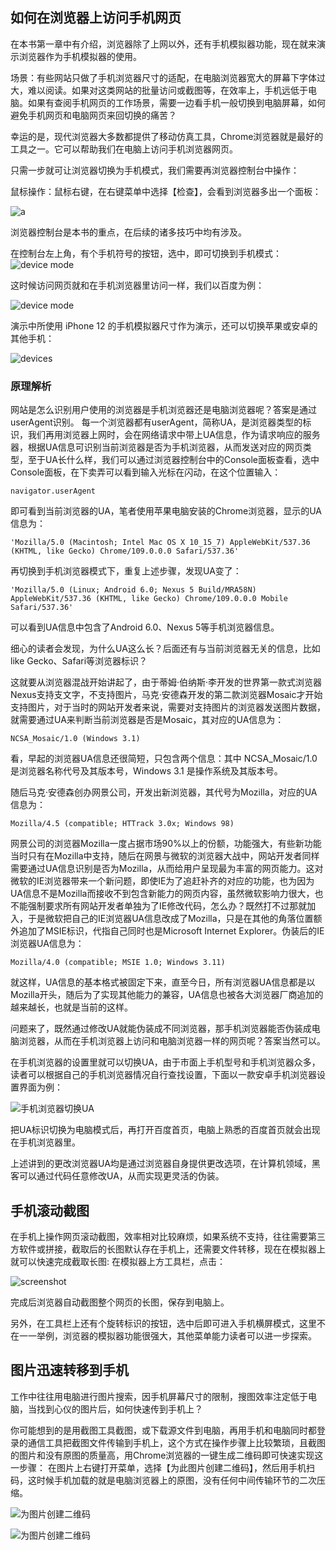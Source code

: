 ## 如何在浏览器上访问手机网页

在本书第一章中有介绍，浏览器除了上网以外，还有手机模拟器功能，现在就来演示浏览器作为手机模拟器的使用。

场景：有些网站只做了手机浏览器尺寸的适配，在电脑浏览器宽大的屏幕下字体过大，难以阅读。如果对这类网站的批量访问或截图等，在效率上，手机远低于电脑。如果有查阅手机网页的工作场景，需要一边看手机一般切换到电脑屏幕，如何避免手机网页和电脑网页来回切换的痛苦？

幸运的是，现代浏览器大多数都提供了移动仿真工具，Chrome浏览器就是最好的工具之一。它可以帮助我们在电脑上访问手机浏览器网页。

只需一步就可让浏览器切换为手机模式，我们需要再浏览器控制台中操作：

鼠标操作：鼠标右键，在右键菜单中选择【检查】，会看到浏览器多出一个面板：

![a](../image/part01/console.png)

浏览器控制台是本书的重点，在后续的诸多技巧中均有涉及。

在控制台左上角，有个手机符号的按钮，选中，即可切换到手机模式：
![device mode](../image/part01/device-mode.png)

这时候访问网页就和在手机浏览器里访问一样，我们以百度为例：

![device mode](../image/part01/baidu-mobile.png)

演示中所使用 iPhone 12 的手机模拟器尺寸作为演示，还可以切换苹果或安卓的其他手机：

![devices](../image/part01/devices.png)

### 原理解析
网站是怎么识别用户使用的浏览器是手机浏览器还是电脑浏览器呢？答案是通过userAgent识别。
每一个浏览器都有userAgent，简称UA，是浏览器类型的标识，我们再用浏览器上网时，会在网络请求中带上UA信息，作为请求响应的服务器，根据UA信息可识别当前浏览器是否为手机浏览器，从而发送对应的网页类型，至于UA长什么样，我们可以通过浏览器控制台中的Console面板查看，选中Console面板，在下卖弄可以看到输入光标在闪动，在这个位置输入：

```
navigator.userAgent
```

即可看到当前浏览器的UA，笔者使用苹果电脑安装的Chrome浏览器，显示的UA信息为：
```
'Mozilla/5.0 (Macintosh; Intel Mac OS X 10_15_7) AppleWebKit/537.36 (KHTML, like Gecko) Chrome/109.0.0.0 Safari/537.36'
```

再切换到手机浏览器模式下，重复上述步骤，发现UA变了：

```
'Mozilla/5.0 (Linux; Android 6.0; Nexus 5 Build/MRA58N) AppleWebKit/537.36 (KHTML, like Gecko) Chrome/109.0.0.0 Mobile Safari/537.36'
```

可以看到UA信息中包含了Android 6.0、Nexus 5等手机浏览器信息。

细心的读者会发现，为什么UA这么长？后面还有与当前浏览器无关的信息，比如like Gecko、Safari等浏览器标识？

这就要从浏览器混战开始讲起了，由于蒂姆·伯纳斯·李开发的世界第一款式浏览器Nexus支持支文字，不支持图片，马克·安德森开发的第二款浏览器Mosaic才开始支持图片，对于当时的网站开发者来说，需要对支持图片的浏览器发送图片数据，就需要通过UA来判断当前浏览器是否是Mosaic，其对应的UA信息为：

```
NCSA_Mosaic/1.0 (Windows 3.1)
```

看，早起的浏览器UA信息还很简短，只包含两个信息：其中 NCSA_Mosaic/1.0 是浏览器名称代号及其版本号，Windows 3.1 是操作系统及其版本号。

随后马克·安德森创办网景公司，开发出新浏览器，其代号为Mozilla，对应的UA信息为：

```
Mozilla/4.5 (compatible; HTTrack 3.0x; Windows 98)
```

网景公司的浏览器Mozilla一度占据市场90%以上的份额，功能强大，有些新功能当时只有在Mozilla中支持，随后在网景与微软的浏览器大战中，网站开发者同样需要通过UA信息识别是否为Mozilla，从而给用户呈现最为丰富的网页能力。这对微软的IE浏览器带来一个新问题，即使IE为了追赶补齐的对应的功能，也为因为UA信息不是Mozilla而接收不到包含新能力的网页内容，虽然微软影响力很大，也不能强制要求所有网站开发者单独为了IE修改代码，怎么办？既然打不过那就加入，于是微软把自己的IE浏览器UA信息改成了Mozilla，只是在其他的角落位置额外追加了MSIE标识，代指自己同时也是Microsoft Internet Explorer。伪装后的IE浏览器UA信息为：

```
Mozilla/4.0 (compatible; MSIE 1.0; Windows 3.11)
```

就这样，UA信息的基本格式被固定下来，直至今日，所有浏览器UA信息都是以Mozilla开头，随后为了实现其他能力的兼容，UA信息也被各大浏览器厂商追加的越来越长，也就是当前的这样。

问题来了，既然通过修改UA就能伪装成不同浏览器，那手机浏览器能否伪装成电脑浏览器，从而在手机浏览器上访问和电脑浏览器一样的网页呢？答案当然可以。

在手机浏览器的设置里就可以切换UA，由于市面上手机型号和手机浏览器众多，读者可以根据自己的手机浏览器情况自行查找设置，下面以一款安卓手机浏览器设置界面为例：

![手机浏览器切换UA](../image/part01/mobile-ua.png)

把UA标识切换为电脑模式后，再打开百度首页，电脑上熟悉的百度首页就会出现在手机浏览器里。

上述讲到的更改浏览器UA均是通过浏览器自身提供更改选项，在计算机领域，黑客可以通过代码任意修改UA，从而实现更灵活的伪装。

## 手机滚动截图

在手机上操作网页滚动截图，效率相对比较麻烦，如果系统不支持，往往需要第三方软件或拼接，截取后的长图默认存在手机上，还需要文件转移，现在在模拟器上就可以快速完成截取长图:
在模拟器上方工具栏，点击：

![screenshot](../image/part01/screenshot.png)

完成后浏览器自动截图整个网页的长图，保存到电脑上。

另外，在工具栏上还有个旋转标识的按钮，选中后即可进入手机横屏模式，这里不在一一举例，浏览器的模拟器功能很强大，其他菜单能力读者可以进一步探索。

## 图片迅速转移到手机
工作中往往用电脑进行图片搜索，因手机屏幕尺寸的限制，搜图效率注定低于电脑，当找到心仪的图片后，如何快速传到手机上？

你可能想到的是用截图工具截图，或下载源文件到电脑，再用手机和电脑同时都登录的通信工具把截图文件传输到手机上，这个方式在操作步骤上比较繁琐，且截图的图片和没有原图的质量高，用Chrome浏览器的一键生成二维码即可快速实现这一步骤：
在图片上右键打开菜单，选择【为此图片创建二维码】，然后用手机扫码，这时候手机加载的就是电脑浏览器上的原图，没有任何中间传输环节的二次压缩。

![为图片创建二维码](../image/part01/img-qrcode.png)

![为图片创建二维码](../image/part01/img-qrcode-result.png)

